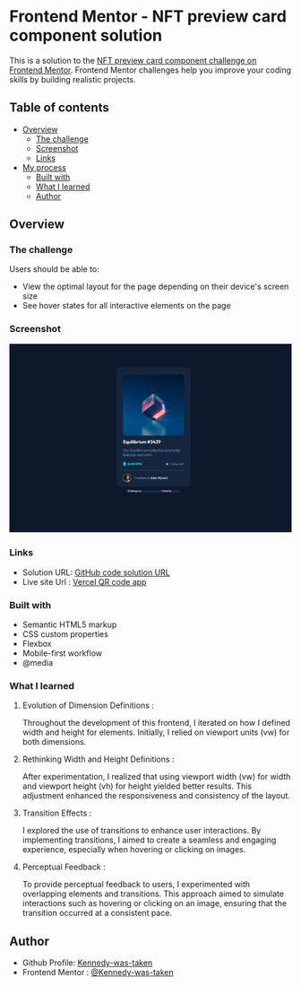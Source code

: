 # Frontend Mentor - NFT preview card component solution

This is a solution to the [NFT preview card component challenge on Frontend Mentor](https://www.frontendmentor.io/challenges/nft-preview-card-component-SbdUL_w0U). Frontend Mentor challenges help you improve your coding skills by building realistic projects. 

## Table of contents

- [Overview](#overview)
  - [The challenge](#the-challenge)
  - [Screenshot](#screenshot)
  - [Links](#links)
- [My process](#my-process)
  - [Built with](#built-with)
  - [What I learned](#what-i-learned)
  - [Author](#author)

## Overview

### The challenge

Users should be able to:

- View the optimal layout for the page depending on their device's screen size
- See hover states for all interactive elements on the page

### Screenshot
  
   ![Full screen](./src/assets/content-images/product1.PNG)

### Links

- Solution URL: [GitHub code solution URL](https://github.com/Kennedy-was-taken/landing-page-with-single-introductory)
- Live site Url : [Vercel QR code app](landing-page-with-single-introductory.vercel.app)


### Built with

- Semantic HTML5 markup
- CSS custom properties
- Flexbox
- Mobile-first workflow
- @media

### What I learned

1. Evolution of Dimension Definitions : 

    Throughout the development of this frontend, I iterated on how I defined width and height for elements. Initially, I relied on viewport units (vw) for both dimensions.

2. Rethinking Width and Height Definitions : 

    After experimentation, I realized that using viewport width (vw) for width and viewport height (vh) for height yielded better results. This adjustment enhanced the responsiveness and consistency of the layout.

3. Transition Effects : 

    I explored the use of transitions to enhance user interactions. By implementing transitions, I aimed to create a seamless and engaging experience, especially when hovering or clicking on images.

4. Perceptual Feedback : 

    To provide perceptual feedback to users, I experimented with overlapping elements and transitions. This approach aimed to simulate interactions such as hovering or clicking on an image, ensuring that the transition occurred at a consistent pace.


## Author

- Github Profile: [Kennedy-was-taken](https://github.com/Kennedy-was-taken)
- Frontend Mentor : [@Kennedy-was-taken](https://www.frontendmentor.io/profile/Kennedy-was-taken)